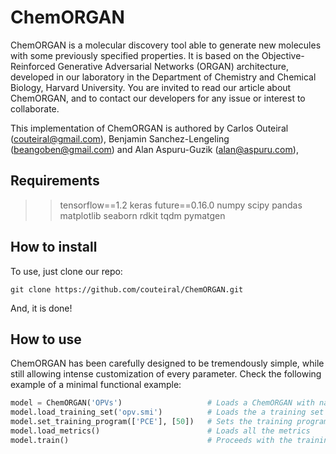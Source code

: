 # ChemORGAN

ChemORGAN is a molecular discovery tool able to generate new molecules with some previously specified properties. It is based on the Objective-Reinforced Generative Adversarial Networks (ORGAN) architecture, developed in our laboratory in the Department of Chemistry and Chemical Biology, Harvard University. You are invited to read our article about ChemORGAN, and to contact our developers for any issue or interest to collaborate.

This implementation of ChemORGAN is authored by Carlos Outeiral (couteiral@gmail.com), Benjamin Sanchez-Lengeling (beangoben@gmail.com) and Alan Aspuru-Guzik (alan@aspuru.com), 

## Requirements

>> tensorflow==1.2
>> keras
>> future==0.16.0
>> numpy
>> scipy
>> pandas
>> matplotlib
>> seaborn
>> rdkit
>> tqdm
>> pymatgen

## How to install

To use, just clone our repo:

```
git clone https://github.com/couteiral/ChemORGAN.git
```

And, it is done!
## How to use

ChemORGAN has been carefully designed to be tremendously simple, while still allowing intense customization of every parameter. Check the following example of a minimal functional example:

```python
model = ChemORGAN('OPVs')                   # Loads a ChemORGAN with name 'OPVs'
model.load_training_set('opv.smi')          # Loads the a training set (molecules encoded as SMILES)
model.set_training_program(['PCE'], [50])   # Sets the training program as 50 epochs with the PCE metric
model.load_metrics()                        # Loads all the metrics
model.train()                               # Proceeds with the training
```
